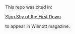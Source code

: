 This repo was cited in:

[Stop Shy of the First Down](https://github.com/microprediction/firstdown/blob/main/Stop_Shy_of_the_First_Down_2021_07.pdf)

to appear in Wilmott magazine. 
